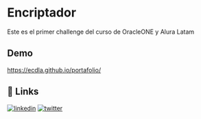 
# Encriptador

Este es el primer challenge del curso de OracleONE y Alura Latam
## Demo

https://ecdla.github.io/portafolio/
## 🔗 Links
[![linkedin](https://img.shields.io/badge/linkedin-0A66C2?style=for-the-badge&logo=linkedin&logoColor=white)](https://www.linkedin.com/in/jos%C3%A9-flores-gonzalez-492a07244/)
[![twitter](https://img.shields.io/badge/twitter-1DA1F2?style=for-the-badge&logo=twitter&logoColor=white)](https://twitter.com/_Naoko__)
